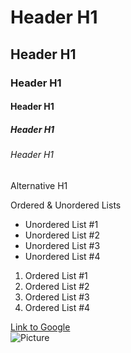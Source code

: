 <h1>Header H1</h1>
<h2>Header H1</h2>
<h3>Header H1</h3>
<h4>Header H1</h4>
<h5>Header H1</h5>
<h6>Header H1</h6>
<alt-h1>Alternative H1</alt-h1>
<br>
<p>Ordered & Unordered Lists</p>
<ul>
    <li>Unordered List #1</li>
    <li>Unordered List #2</li>
    <li>Unordered List #3</li>
    <li>Unordered List #4</li>
</ul>
<ol>
    <li>Ordered List #1</li>
    <li>Ordered List #2</li>
    <li>Ordered List #3</li>
    <li>Ordered List #4</li>
</ol>

<a href = "https://www.google.com">Link to Google</a>
<br>
<img src="i_mage.jpg" alt="Picture">
